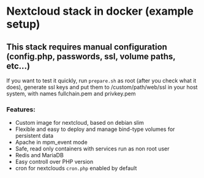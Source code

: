 # Nextcloud stack in docker (example setup)
## This stack requires manual configuration (config.php, passwords, ssl, volume paths, etc...) 
If you want to test it quickly, run `prepare.sh` as root (after you check what it does), generate ssl keys and put them to /custom/path/web/ssl in your host system, with names fullchain.pem and privkey.pem
### Features:
- Custom image for nextcloud, based on debian slim
- Flexible and easy to deploy and manage bind-type volumes for persistent data
- Apache in mpm_event mode
- Safe, read only containers with services run as non root user
- Redis and MariaDB
- Easy controll over PHP version
- cron for nextclouds `cron.php` enabled by default
